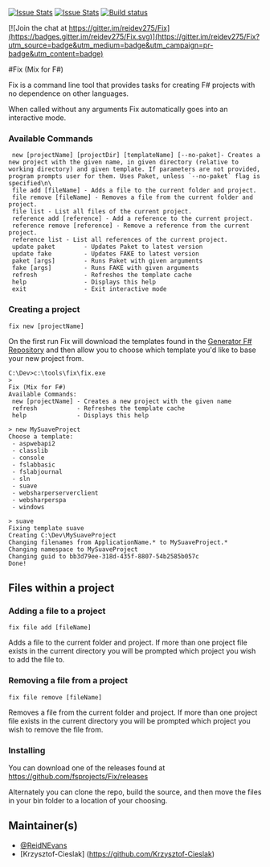 [![Issue Stats](http://issuestats.com/github/reidev275/Fix/badge/issue?style=flat-square)](http://issuestats.com/github/reidev275/Fix)
[![Issue Stats](http://issuestats.com/github/reidev275/Fix/badge/pr?style=flat-square)](http://issuestats.com/github/reidev275/Fix)
[![Build status](https://ci.appveyor.com/api/projects/status/94dsmj5nrnlbvykp?svg=true)](https://ci.appveyor.com/project/reidev275/fix/branch/master)

[![Join the chat at https://gitter.im/reidev275/Fix](https://badges.gitter.im/reidev275/Fix.svg)](https://gitter.im/reidev275/Fix?utm_source=badge&utm_medium=badge&utm_campaign=pr-badge&utm_content=badge)

#Fix (Mix for F#)

Fix is a command line tool that provides tasks for creating F# projects with no dependence on other languages.

When called without any arguments Fix automatically goes into an interactive mode.

### Available Commands

     new [projectName] [projectDir] [templateName] [--no-paket]- Creates a new project with the given name, in given directory (relative to working directory) and given template. If parameters are not provided, program prompts user for them. Uses Paket, unless `--no-paket` flag is specified\n\
     file add [fileName] - Adds a file to the current folder and project.
     file remove [fileName] - Removes a file from the current folder and project.
     file list - List all files of the current project.
     reference add [reference] - Add a reference to the current project.
     reference remove [reference] - Remove a reference from the current project.
     reference list - List all references of the current project.
     update paket        - Updates Paket to latest version
     update fake         - Updates FAKE to latest version
     paket [args]        - Runs Paket with given arguments
     fake [args]         - Runs FAKE with given arguments
     refresh             - Refreshes the template cache
     help                - Displays this help
     exit                - Exit interactive mode

### Creating a project

    fix new [projectName]

On the first run Fix will download the templates found in the [Generator F# Repository](https://github.com/fsprojects/generator-fsharp) and then allow you to choose which template you'd like to base your new project from.

	C:\Dev>c:\tools\fix\fix.exe
	>
	Fix (Mix for F#)
	Available Commands:
	 new [projectName] - Creates a new project with the given name
	 refresh           - Refreshes the template cache
	 help              - Displays this help

	> new MySuaveProject
	Choose a template:
	 - aspwebapi2
	 - classlib
	 - console
	 - fslabbasic
	 - fslabjournal
	 - sln
	 - suave
	 - websharperserverclient
	 - websharperspa
	 - windows

	> suave
	Fixing template suave
	Creating C:\Dev\MySuaveProject
	Changing filenames from ApplicationName.* to MySuaveProject.*
	Changing namespace to MySuaveProject
	Changing guid to bb3d79ee-318d-435f-8807-54b2585b057c
	Done!

## Files within a project

### Adding a file to a project

	fix file add [fileName]

Adds a file to the current folder and project.  If more than one project file exists in the current directory you will be prompted which project you wish to add the file to.

### Removing a file from a project

	fix file remove [fileName]

Removes a file from the current folder and project.  If more than one project file exists in the current directory you will be prompted which project you wish to remove the file from.

### Installing

You can download one of the releases found at https://github.com/fsprojects/Fix/releases

Alternately you can clone the repo, build the source, and then move the files in your bin folder to a location of your choosing.

## Maintainer(s)

- [@ReidNEvans](https://twitter.com/reidNEvans)
- [Krzysztof-Cieslak] (https://github.com/Krzysztof-Cieslak)
